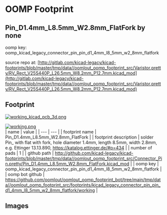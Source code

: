 # OOMP Footprint  
## Pin_D1.4mm_L8.5mm_W2.8mm_FlatFork  by none  
  
oomp key: oomp_kicad_legacy_connector_pin_pin_d1_4mm_l8_5mm_w2_8mm_flatfork  
  
source repo at: [http://gitlab.com/kicad-legacy/kicad-footprints/blob/master/tmp/data//oomlout_oomp_footprint_src/Varistor.pretty/RV_Rect_V25S440P_L26.5mm_W8.2mm_P12.7mm.kicad_mod](http://gitlab.com/kicad-legacy/kicad-footprints/blob/master/tmp/data//oomlout_oomp_footprint_src/Varistor.pretty/RV_Rect_V25S440P_L26.5mm_W8.2mm_P12.7mm.kicad_mod)  
## Footprint  
  
[![working_kicad_pcb_3d.png](working_kicad_pcb_3d_600.png)](working_kicad_pcb_3d.png)  
  
[![working.png](working_600.png)](working.png)  
| name | value | 
| --- | --- | 
| footprint name | Pin_D1.4mm_L8.5mm_W2.8mm_FlatFork | 
| footprint description | solder Pin_ with flat with fork, hole diameter 1.4mm, length 8.5mm, width 2.8mm, e.g. Ettinger 13.13.890, https://katalog.ettinger.de/#p=434 | 
| number of pads | 1 | 
| github path | http://github.com/kicad-legacy/kicad-footprints/blob/master/tmp/data//oomlout_oomp_footprint_src/Connector_Pin.pretty/Pin_D1.4mm_L8.5mm_W2.8mm_FlatFork.kicad_mod | 
| oomp key | oomp_kicad_legacy_connector_pin_pin_d1_4mm_l8_5mm_w2_8mm_flatfork | 
| oomp bot github | https://github.com/oomlout/oomlout_oomp_footprint_bot/tree/main/tmp/data//oomlout_oomp_footprint_src/footprints/kicad_legacy_connector_pin_pin_d1_4mm_l8_5mm_w2_8mm_flatfork/working | 
## Images  
